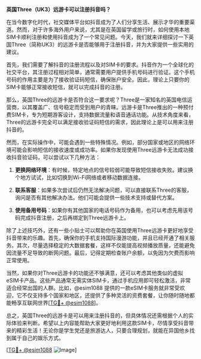 **英国Three（UK3）远游卡可以注册抖音吗？**

在当今数字化时代，社交媒体平台如抖音成为了人们分享生活、展示才华的重要渠道。然而，对于许多海外用户来说，尤其是在英国留学或旅行时，如何使用本地SIM卡顺利注册和使用抖音成为了一个常见问题。今天，我们就来详细探讨一下英国Three（简称UK3）的远游卡是否能够用于注册抖音，并为大家提供一些实用的建议。

首先，我们需要了解抖音的注册流程以及对SIM卡的要求。抖音作为一个全球化的社交平台，其注册过程相对简单，通常需要用户提供手机号码进行验证。这个手机号码的作用主要是为了接收验证码短信，确保账户安全。因此，理论上只要你的SIM卡能够正常接收短信，就可以完成抖音的注册。

那么，英国Three的远游卡是否符合这一要求呢？Three是一家知名的英国电信运营商，以其覆盖广、信号稳定而受到用户的青睐。远游卡是Three推出的一种预付费SIM卡，专为短期游客设计，支持数据流量和语音通话功能。从技术角度来看，Three的远游卡完全可以满足接收验证码短信的需求，因此理论上是可以用来注册抖音的。

然而，在实际操作中，可能会遇到一些特殊情况。例如，部分国家或地区的网络环境可能会影响短信的接收速度或成功率。如果你发现使用Three远游卡无法成功接收抖音验证码，可以尝试以下几种方法：

1. **更换网络环境**：有时候，特定地点的信号较弱可能导致短信接收失败。建议换个地方试试，比如切换到Wi-Fi网络或者移动数据连接。

2. **联系客服**：如果多次尝试后仍然无法解决问题，可以直接联系Three的客服，询问是否有其他解决办法。他们可能会提供一些技术支持或替代方案。

3. **使用备用号码**：如果你有其他国家的电话号码作为备用，也可以考虑先用该号码完成抖音注册，之后再绑定到Three远游卡上。

除了上述技巧外，还有一些小贴士可以帮助你在英国使用Three远游卡更好地享受抖音带来的乐趣。首先，确保你的手机支持国际漫游功能，并且已经开通了相关服务。其次，尽量选择稳定的大数据套餐，这样不仅能提高视频播放质量，还能避免因流量不足导致的断网问题。最后，记得定期检查账户余额，以免因为欠费而影响正常使用。

当然，如果你对Three远游卡的功能还不够满意，还可以考虑其他类似的虚拟eSIM卡产品。这些产品通常无需实体SIM卡，通过手机应用即可轻松激活，非常适合经常出国的人群。比如，@esim1088 提供的一款eSIM卡服务就非常受欢迎，它不仅支持多个国家和地区，还提供了多种灵活的资费套餐，让你随时随地都能畅享互联网世界[[TG💪+ @esim1088](https://t.me/s/esim1088)]。

总之，英国Three的远游卡是可以用来注册抖音的，但具体情况还需根据个人的实际体验来判断。希望以上内容能帮助大家更好地利用这款SIM卡，尽情享受抖音带来的精彩生活！无论你是学生党还是旅游达人，只要合理规划，就能在异国他乡找到属于自己的娱乐方式。

[[TG💪+ @esim1088](https://t.me/s/esim1088) ![Image](https://i.postimg.cc/4NQfJmqS/Snipaste-2025-05-13-00-14-12.png)]